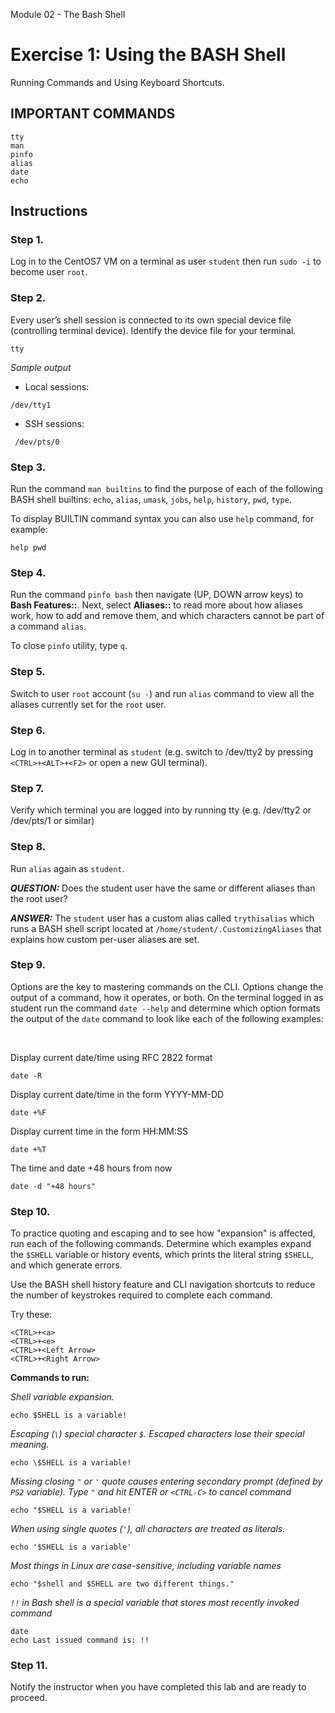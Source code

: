 Module 02 - The Bash Shell



# Exercise 1: Using the BASH Shell


Running Commands and Using Keyboard Shortcuts.


## IMPORTANT COMMANDS



```console
tty
man
pinfo
alias
date
echo
```



## Instructions



### Step 1. 

Log in to the CentOS7 VM on a terminal as user `student` then run `sudo -i` to become user `root`.

### Step 2.

Every user’s shell session is connected to its own special device file (controlling terminal device). Identify the device file for your terminal.


```console
tty
```

*Sample output*

* Local sessions:

```console
/dev/tty1
```

* SSH sessions:

```
 /dev/pts/0
```



### Step 3.

Run the command `man builtins` to find the purpose of each of the following BASH shell builtins: `echo`, `alias`, `umask`, `jobs`, `help`, `history`, `pwd`, `type`.

To display BUILTIN command syntax you can also use `help` command, for example:

```console
help pwd
```


### Step 4.

Run the command `pinfo bash` then navigate (UP, DOWN arrow keys) to **Bash Features::**. Next, select **Aliases::** to read more about how aliases work, how to add and remove them, and which characters cannot be part of a command `alias`. 

 
    
To close `pinfo` utility, type `q`.


    
### Step 5.

Switch to user `root` account (`su -`) and run `alias` command to view all the aliases currently set for the `root` user.


### Step 6.

Log in to another terminal as `student` (e.g. switch to /dev/tty2 by pressing `<CTRL>+<ALT>+<F2>` or open a new GUI terminal).


### Step 7.

Verify which terminal you are logged into by running  tty (e.g.  /dev/tty2 or /dev/pts/1 or similar)


### Step 8.

Run `alias` again as `student`.

***QUESTION:***  Does the student user have the same or different aliases than the root user?


***ANSWER:***  The `student` user has a custom alias called `trythisalias` which runs a BASH shell script located at `/home/student/.CustomizingAliases` that explains how custom per-user aliases are set.


### Step 9.

Options are the key to mastering commands on the CLI. Options change the output of a command, how it operates, or both. On the terminal logged in as student run the command `date --help` and determine which option formats the output of the `date` command to look like each of the following examples:

<br>

Display current date/time using RFC 2822 format

```console
date -R
```

Display current date/time in the form YYYY-MM-DD

```console
date +%F
```

Display current time in the form HH:MM:SS

```console
date +%T
```

The time and date +48 hours from now

```console
date -d "+48 hours"
```


### Step 10.

To practice quoting and escaping and to see how "expansion" is affected, run each of the following commands. Determine which examples expand the `$SHELL` variable or history events, which prints the literal string `$SHELL`, and which generate errors.

Use the BASH shell history feature and CLI navigation shortcuts to reduce the number of keystrokes required to complete each command.


Try these:

```console
<CTRL>+<a> 
<CTRL>+<e>
<CTRL>+<Left Arrow>
<CTRL>+<Right Arrow>
```

**Commands to run:**


*Shell variable expansion.*

```console
echo $SHELL is a variable!
```



*Escaping (`\`) special character `$`. Escaped characters lose their special meaning.*

```console
echo \$SHELL is a variable!
```



*Missing closing `"` or `'` quote causes entering secondary prompt (defined by `PS2` variable). Type `"` and hit ENTER or `<CTRL-C>` to cancel command*

```console
echo "$SHELL is a variable!
```



*When using single quotes (`'`), all characters are treated as literals.*


```console
echo '$SHELL is a variable'
```



*Most things in Linux are case-sensitive, including variable names*


```console
echo "$shell and $SHELL are two different things."
```



*`!!` in Bash shell is a special variable that stores most recently invoked command*


```console
date
echo Last issued command is: !!
```




### Step 11.

Notify the instructor when you have completed this lab and are ready to proceed.


 
 
